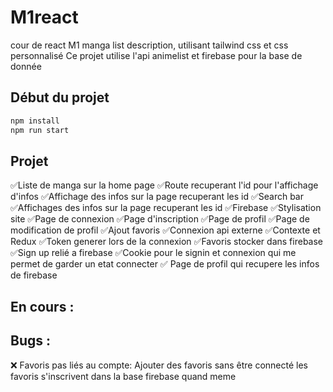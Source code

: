 # M1react
cour de react M1 manga list description, utilisant tailwind css et css personnalisé
Ce projet utilise l'api animelist et firebase pour la base de donnée 
## Début du projet 
```bash	
npm install
npm run start
```

## Projet 

✅Liste de manga sur la home page 
✅Route recuperant l'id pour l'affichage d'infos 
✅Affichage des infos sur la page recuperant les id
✅Search bar
✅Affichages des infos sur la page recuperant les id
✅Firebase
✅Stylisation site
✅Page de connexion
✅Page d'inscription
✅Page de profil
✅Page de modification de profil
✅Ajout favoris
✅Connexion api externe
✅Contexte et Redux
✅Token generer lors de la connexion 
✅Favoris stocker dans firebase
✅Sign up relié a firebase
✅Cookie pour le signin et connexion qui me permet de garder un etat connecter 
✅ Page de profil qui recupere les infos de firebase
## En cours :

## Bugs :

❌ Favoris pas liés au compte: Ajouter des favoris sans être connecté les favoris s'inscrivent dans la base firebase quand meme 




